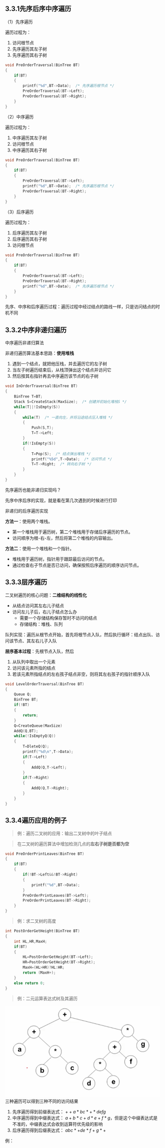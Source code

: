 ## 3.3.1先序后序中序遍历
（1）先序遍历

遍历过程为：
1. 访问根节点
2. 先序遍历其左子树
3. 先序遍历其右子树
```C
void PreOrderTraversal(BinTree BT)
{
    if(BT)
    {
        printf("%d",BT->Data);  /* 先序遍历根节点 */
        PreOrderTraversal(BT->Left);
        PreOrderTraversal(BT->Right);
    }
}
```
（2）中序遍历

遍历过程为：
1. 中序遍历其左子树
2. 访问根节点
3. 中序遍历其右子树
```C
void PreOrderTraversal(BinTree BT)
{
    if(BT)
    {
        PreOrderTraversal(BT->Left);
        printf("%d",BT->Data);  /* 先序遍历根节点 */
        PreOrderTraversal(BT->Right);
    }
}
```
（3）后序遍历

遍历过程为：
1. 后序遍历其左子树
2. 后序遍历其右子树
3. 访问根节点
```C
void PreOrderTraversal(BinTree BT)
{
    if(BT)
    {
        PreOrderTraversal(BT->Left);
        PreOrderTraversal(BT->Right);
        printf("%d",BT->Data);  /* 先序遍历根节点 */
    }
}
```
先序、中序和后序遍历过程：遍历过程中经过结点的路线一样，只是访问结点的时机不同
## 3.3.2中序非递归遍历
中序遍历非递归算法

非递归遍历算法基本思路：**使用堆栈**
1. 遇到一个结点，就把他压栈，并去遍历它的左子树
2. 当左子树遍历结束后，从栈顶弹出这个结点并访问它
3. 然后按其右指针再去中序遍历该节点的右子树
```C
void InOrderTraversal(BinTree BT)
{
	BinTree T=BT;
	Stack S=CreateStack(MaxSize);  /* 创建并初始化堆栈S */
	while(T||!IsEmpty(S))
	{
		while(T)  /* 一直向左，并将沿途结点压入堆栈 */
		{
			Push(S,T);
			T=T->Left;
		}
		if(!IsEmpty(S))
		{
			T=Pop(S);  /* 结点弹出堆栈 */
			printf("%5d",T->Data);  /* 访问节点 */
			T=T->Right;  /* 转向右子树 */
		}
	}
}
```
先序遍历也能非递归实现吗？

先序中序后序的实现，就是看在第几次遇到的时候进行打印

非递归的后序遍历实现

**方法一**：使用两个堆栈。

- 第一个堆栈用于遍历树，第二个堆栈用于存储后序遍历的节点。
- 访问顺序为根-右-左，然后将第二个堆栈的内容输出。

**方法二**：使用一个堆栈和一个指针。

- 堆栈用于遍历树，指针用于跟踪最后访问的节点。
- 通过检查右子节点是否已访问，确保按照后序遍历的顺序访问节点。

## 3.3.3层序遍历
二叉树遍历的核心问题：**二维结构的线性化**
* 从结点访问其左右儿子结点
* 访问左儿子后，右儿子结点怎么办
	* 需要一个存储结构保存暂时不访问的结点
	* 存储结构：堆栈、队列

队列实现：遍历从根节点开始，首先将根节点入队，然后执行循环：结点出队、访问该节点、其左右儿子入队

**层序基本过程**：先根节点入队，然后
1. 从队列中取出一个元素
2. 访问该元素所指的结点
3. 若该元素所指结点的左右孩子结点非空，则将其左右孩子的指针顺序入队

```C
void LevelOrderTraversal(BinTree BT)
{
	Queue Q;
	BinTree BT;
	if(!BT)
	{
		return;
	}
	Q=CreateQueue(MaxSize)
	AddQ(Q,BT);
	while(!IsEmptyQ(Q))
	{
		T=DleteQ(Q);
		printf("%d\n",T->Data);
		if(T->Left)
		{
			AddQ(Q,T->Left);
		}
		if(T->Right)
		{
			AddQ(Q,T->Right);
		}
	}
}
```
## 3.3.4遍历应用的例子
>例：遍历二叉树的应用：输出二叉树中的叶子结点

>在二叉树的遍历算法中增加检测几点的**左右子树是否都为空**
```C
void PreOrderPrintLeaves(BinTree BT)
{
    if(BT)
    {
        if(!BT->Left&&!BT->Right)
        {
            printf("%d",BT->Data);
        }
        PreOrderPrintLeaves(BT->Left);
        PreOrderPrintLeaves(BT->Right);
    }
}
```
>例：求二叉树的高度
```C
int PostOrderGetHeight(BinTree BT)
{
    int HL,HR,MaxH;
    if(BT)
    {
        HL=PostOrderGetHeight(BT->Left);
        HR=PostOrderGetHeight(BT->Right);
        MaxH=(HL>HR)?HL:HR;
        return (MaxH+);
    }
    else return 0;
}
```
>例：二元运算表达式树及其遍历

![image9](image/image9.png)
三种遍历可以得到三种不同的访问结果
1. 先序遍历得到前缀表达式： $++a*bc*+*defg$
2. 中序遍历得到中缀表达式： $a+b*c+d*e+f*g$，但是这个中缀表达式是不准的，中缀表达式会收到运算符优先级的影响
3. 后序遍历得到后缀表达式： $abc*+de*f+g*+$

例：